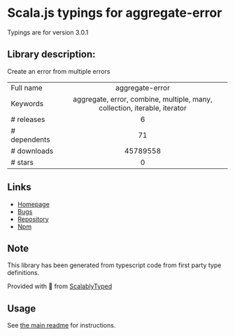
# Scala.js typings for aggregate-error

Typings are for version 3.0.1

## Library description:
Create an error from multiple errors

|                    |                 |
| ------------------ | :-------------: |
| Full name          | aggregate-error |
| Keywords           | aggregate, error, combine, multiple, many, collection, iterable, iterator |
| # releases         | 6 |
| # dependents       | 71 |
| # downloads        | 45789558 |
| # stars            | 0 |

## Links
- [Homepage](https://github.com/sindresorhus/aggregate-error#readme)
- [Bugs](https://github.com/sindresorhus/aggregate-error/issues)
- [Repository](https://github.com/sindresorhus/aggregate-error)
- [Npm](https://www.npmjs.com/package/aggregate-error)
    


## Note
This library has been generated from typescript code from first party type definitions.

Provided with :purple_heart: from [ScalablyTyped](https://github.com/oyvindberg/ScalablyTyped)

## Usage
See [the main readme](../../readme.md) for instructions.


